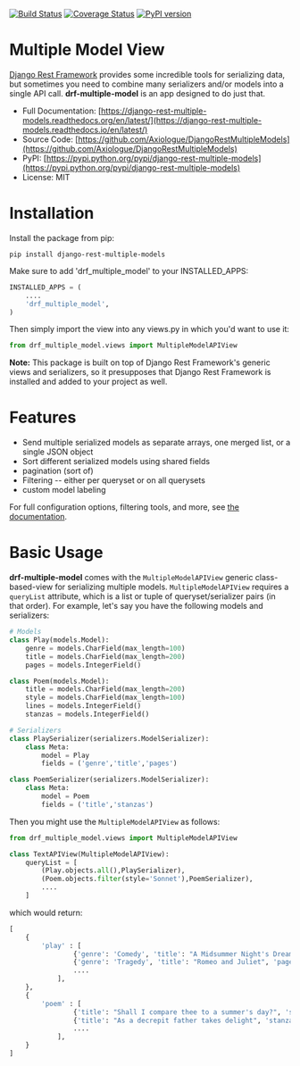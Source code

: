 [![Build Status](https://travis-ci.org/Axiologue/DjangoRestMultipleModels.svg?branch=master)](https://travis-ci.org/Axiologue/DjangoRestMultipleModels)
[![Coverage Status](https://coveralls.io/repos/github/Axiologue/DjangoRestMultipleModels/badge.svg?branch=master)](https://coveralls.io/github/Axiologue/DjangoRestMultipleModels?branch=master)
[![PyPI version](https://badge.fury.io/py/django-rest-multiple-models.svg)](https://badge.fury.io/py/django-rest-multiple-models)

# Multiple Model View

[Django Rest Framework](https://github.com/tomchristie/django-rest-framework) provides some incredible tools for serializing data, but sometimes you need to combine many serializers and/or models into a single API call.  **drf-multiple-model** is an app designed to do just that.

* Full Documentation: [https://django-rest-multiple-models.readthedocs.org/en/latest/](https://django-rest-multiple-models.readthedocs.io/en/latest/)
* Source Code: [https://github.com/Axiologue/DjangoRestMultipleModels](https://github.com/Axiologue/DjangoRestMultipleModels)
* PyPI: [https://pypi.python.org/pypi/django-rest-multiple-models](https://pypi.python.org/pypi/django-rest-multiple-models)
* License: MIT

# Installation

Install the package from pip:

```
pip install django-rest-multiple-models
```

Make sure to add 'drf_multiple_model' to your INSTALLED_APPS:

```python
INSTALLED_APPS = (
    ....
    'drf_multiple_model',
)
```

Then simply import the view into any views.py in which you'd want to use it:

```python
from drf_multiple_model.views import MultipleModelAPIView
```

**Note:** This package is built on top of Django Rest Framework's generic views and serializers, so it presupposes that Django Rest Framework is installed and added to your project as well.

# Features

* Send multiple serialized models as separate arrays, one merged list, or a single JSON object
* Sort different serialized models using shared fields
* pagination (sort of)
* Filtering -- either per queryset or on all querysets
* custom model labeling

For full configuration options, filtering tools, and more, see [the documentation](https://django-rest-multiple-models.readthedocs.org/en/latest/).

# Basic Usage

**drf-multiple-model** comes with the `MultipleModelAPIView` generic class-based-view for serializing multiple models.  `MultipleModelAPIView` requires a `queryList` attribute, which is a list or tuple of queryset/serializer pairs (in that order).  For example, let's say you have the following models and serializers:

```python
# Models
class Play(models.Model):
    genre = models.CharField(max_length=100)
    title = models.CharField(max_length=200)
    pages = models.IntegerField()

class Poem(models.Model):
    title = models.CharField(max_length=200)
    style = models.CharField(max_length=100)
    lines = models.IntegerField()
    stanzas = models.IntegerField()

# Serializers
class PlaySerializer(serializers.ModelSerializer):
    class Meta:
        model = Play
        fields = ('genre','title','pages')

class PoemSerializer(serializers.ModelSerializer):
    class Meta:
        model = Poem
        fields = ('title','stanzas')
```

Then you might use the `MultipleModelAPIView` as follows:


```python
from drf_multiple_model.views import MultipleModelAPIView

class TextAPIView(MultipleModelAPIView):
    queryList = [
        (Play.objects.all(),PlaySerializer),
        (Poem.objects.filter(style='Sonnet'),PoemSerializer),
        ....
    ]
```

which would return:

```python
[
    {
        'play' : [
                {'genre': 'Comedy', 'title': "A Midsummer Night's Dream", 'pages': 350},
                {'genre': 'Tragedy', 'title': "Romeo and Juliet", 'pages': 300},
                ....
            ],
    },
    {
        'poem' : [
                {'title': "Shall I compare thee to a summer's day?", 'stanzas': 1},
                {'title': "As a decrepit father takes delight", 'stanzas': 1},
                ....
            ],
    }
]
```

